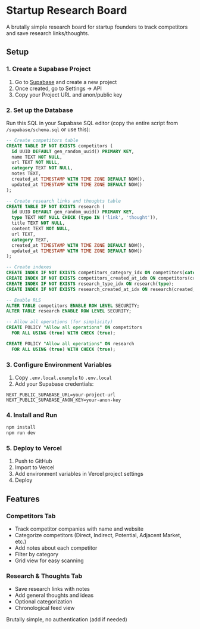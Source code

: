 # Startup Research Board

A brutally simple research board for startup founders to track competitors and save research links/thoughts.

## Setup

### 1. Create a Supabase Project

1. Go to [Supabase](https://supabase.com) and create a new project
2. Once created, go to Settings → API
3. Copy your Project URL and anon/public key

### 2. Set up the Database

Run this SQL in your Supabase SQL editor (copy the entire script from `/supabase/schema.sql` or use this):

```sql
-- Create competitors table
CREATE TABLE IF NOT EXISTS competitors (
  id UUID DEFAULT gen_random_uuid() PRIMARY KEY,
  name TEXT NOT NULL,
  url TEXT NOT NULL,
  category TEXT NOT NULL,
  notes TEXT,
  created_at TIMESTAMP WITH TIME ZONE DEFAULT NOW(),
  updated_at TIMESTAMP WITH TIME ZONE DEFAULT NOW()
);

-- Create research links and thoughts table
CREATE TABLE IF NOT EXISTS research (
  id UUID DEFAULT gen_random_uuid() PRIMARY KEY,
  type TEXT NOT NULL CHECK (type IN ('link', 'thought')),
  title TEXT NOT NULL,
  content TEXT NOT NULL,
  url TEXT,
  category TEXT,
  created_at TIMESTAMP WITH TIME ZONE DEFAULT NOW(),
  updated_at TIMESTAMP WITH TIME ZONE DEFAULT NOW()
);

-- Create indexes
CREATE INDEX IF NOT EXISTS competitors_category_idx ON competitors(category);
CREATE INDEX IF NOT EXISTS competitors_created_at_idx ON competitors(created_at DESC);
CREATE INDEX IF NOT EXISTS research_type_idx ON research(type);
CREATE INDEX IF NOT EXISTS research_created_at_idx ON research(created_at DESC);

-- Enable RLS
ALTER TABLE competitors ENABLE ROW LEVEL SECURITY;
ALTER TABLE research ENABLE ROW LEVEL SECURITY;

-- Allow all operations (for simplicity)
CREATE POLICY "Allow all operations" ON competitors
  FOR ALL USING (true) WITH CHECK (true);

CREATE POLICY "Allow all operations" ON research
  FOR ALL USING (true) WITH CHECK (true);
```

### 3. Configure Environment Variables

1. Copy `.env.local.example` to `.env.local`
2. Add your Supabase credentials:

```
NEXT_PUBLIC_SUPABASE_URL=your-project-url
NEXT_PUBLIC_SUPABASE_ANON_KEY=your-anon-key
```

### 4. Install and Run

```bash
npm install
npm run dev
```

### 5. Deploy to Vercel

1. Push to GitHub
2. Import to Vercel
3. Add environment variables in Vercel project settings
4. Deploy

## Features

### Competitors Tab
- Track competitor companies with name and website
- Categorize competitors (Direct, Indirect, Potential, Adjacent Market, etc.)
- Add notes about each competitor
- Filter by category
- Grid view for easy scanning

### Research & Thoughts Tab
- Save research links with notes
- Add general thoughts and ideas
- Optional categorization
- Chronological feed view

Brutally simple, no authentication (add if needed)

